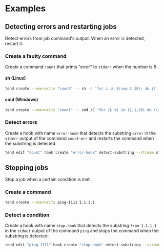 # Examples

## Detecting errors and restarting jobs

Detect errors from job command's output. When an error is detected, restart it.

### Create a faulty command

Create a command `count` that prints "error" to `stderr` when the number is 5:

#### sh (Linux)

```sh
tend create --overwrite "count" -- sh -c 'for i in $(seq 1 10); do if [ $i -eq 5 ]; then echo "error" >&2; else echo "hello $i"; fi; sleep 1; done'
```

#### cmd (Windows)

```sh
tend create --overwrite "count" -- cmd /C "for /L %i in (1,1,10) do ((if %i==5 (echo error >&2) else (echo hello %i)) & timeout /t 1 /nobreak >nul)"
```

### Detect errors

Create a hook with name `error-hook` that detects the substring `error` in the `stderr` output of the command `count-err` and restarts the command when the substring is detected:

```sh
tend edit "count" hook create "error-hook" detect-substring --stream stderr "error" restart
```

## Stopping jobs

Stop a job when a certain condition is met.

### Create a command

```sh
tend create --overwrite ping-1111 1.1.1.1
```

### Detect a condition

Create a hook with name `stop-hook` that detects the substring `from 1.1.1.1` in the `stdout` output of the command `ping` and stops the command when the substring is detected:

```sh
tend edit "ping-1111" hook create "stop-hook" detect-substring --stream stdout "from 1.1.1.1" stop
```
